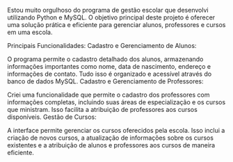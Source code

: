 Estou muito orgulhoso do programa de gestão escolar que desenvolvi utilizando Python e MySQL. O objetivo principal deste projeto é oferecer uma solução prática e eficiente para gerenciar alunos, professores e cursos em uma escola.

Principais Funcionalidades:
Cadastro e Gerenciamento de Alunos:

O programa permite o cadastro detalhado dos alunos, armazenando informações importantes como nome, data de nascimento, endereço e informações de contato. Tudo isso é organizado e acessível através do banco de dados MySQL.
Cadastro e Gerenciamento de Professores:

Criei uma funcionalidade que permite o cadastro dos professores com informações completas, incluindo suas áreas de especialização e os cursos que ministram. Isso facilita a atribuição de professores aos cursos disponíveis.
Gestão de Cursos:

A interface permite gerenciar os cursos oferecidos pela escola. Isso inclui a criação de novos cursos, a atualização de informações sobre os cursos existentes e a atribuição de alunos e professores aos cursos de maneira eficiente.
